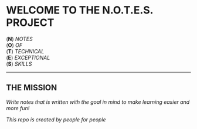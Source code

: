 # WELCOME TO THE N.O.T.E.S. PROJECT

(__N__) *NOTES*  
(__O__) *OF*  
(__T__) *TECHNICAL*  
(__E__) *EXCEPTIONAL*  
(__S__) *SKILLS*  

---

## THE MISSION
*Write notes that is written with the goal in mind to make learning easier and more fun!*

*This repo is created by people for people*

